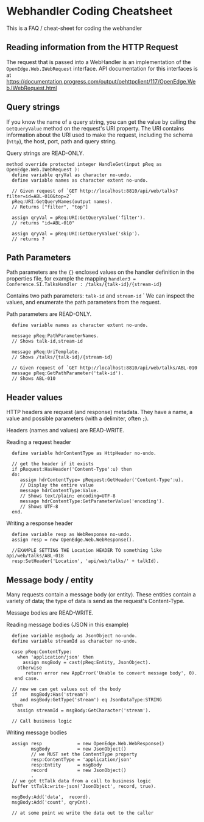 # Webhandler Coding Cheatsheet
This is a FAQ / cheat-sheet for coding the webhandler

## Reading information from the HTTP Request 
The request that is passed into a WebHandler is an implementation of the `OpenEdge.Web.IWebRequest` interface. API documentation for this interfaces is at https://documentation.progress.com/output/oehttpclient/117/OpenEdge.Web.IWebRequest.html 

## Query strings
If you know the name of a query string, you can get the value by calling the `GetQueryValue` method on the request's URI property. The URI contains information about the URI used to make the request, including the schema (`http`), the host, port, path and query string.

Query strings are READ-ONLY.

```
method override protected integer HandleGet(input pReq as OpenEdge.Web.IWebRequest ):
  define variable qryVal as character no-undo.
  define variable names as character extent no-undo.

  // Given request of `GET http://localhost:8810/api/web/talks?filter=id=ABL-010&top=2`
  pReq:URI:GetQueryNames(output names).
  // Returns ["filter", "top"]
  
  assign qryVal = pReq:URI:GetQueryValue('filter').
  // returns "id=ABL-010"
  
  assign qryVal = pReq:URI:GetQueryValue('skip').
  // returns ?
```

## Path Parameters
Path parameters are the `{}` enclosed values on the handler definition in the properties file, for example the mapping
`handler3 = Conference.SI.TalksHandler : /talks/{talk-id}/{stream-id}`

Contains two path parameters: `talk-id` and `stream-id`
`
We can inspect the values, and enumerate the path parameters from the request.

Path parameters are READ-ONLY.

```
  define variable names as character extent no-undo.

  message pReq:PathParameterNames.
  // Shows talk-id,stream-id

  message pReq:UriTemplate.
  // Shows /talks/{talk-id}/{stream-id} 

  // Given request of `GET http://localhost:8810/api/web/talks/ABL-010 
  message pReq:GetPathParameter('talk-id').
  // Shows ABL-010 

```


## Header values
HTTP headers are request (and response) metadata.  They have a name, a value and possible parameters (with a delimiter, often `;`).

Headers (names and values) are READ-WRITE.

Reading a request header
```
  define variable hdrContentType as HttpHeader no-undo.
   
  // get the header if it exists
  if pRequest:HasHeader('Content-Type':u) then
  do:
     assign hdrContentType= pRequest:GetHeader('Content-Type':u).
     // Display the entire value
     message hdrContentType:Value.
     // Shows text/plain; encoding=UTF-8
     message hdrContentType:GetParameterValue('encoding').
     // Shows UTF-8
  end.
```

Writing a response header
```
  define variable resp as WebResponse no-undo.
  assign resp = new OpenEdge.Web.WebResponse().
  
  //EXAMPLE SETTING THE Location HEADER TO something like api/web/talks/ABL-018
  resp:SetHeader('Location', 'api/web/talks/' + talkId).

```


## Message body / entity
Many requests contain a message body (or entity). These entities contain a variety of data; the type of data is send as the request's Content-Type.

Message bodies are READ-WRITE.

Reading message bodies (JSON in this example)
```
  define variable msgbody as JsonObject no-undo.
  define variable streamId as character no-undo.
  
  case pReq:ContentType:
    when 'application/json' then
      assign msgBody = cast(pReq:Entity, JsonObject).
    otherwise
       return error new AppError('Unable to convert message body', 0).
   end case.
  
  // now we can get values out of the body
  if     msgBody:Has('stream')
     and msgBody:GetType('stream') eq JsonDataType:STRING
  then
    assign streamId = msgBody:GetCharacter('stream').
  
  // Call business logic
```

Writing message bodies
```
  assign resp             = new OpenEdge.Web.WebResponse()
         msgBody          = new JsonObject()
         // we MUST set the ContentType property
         resp:ContentType = 'application/json'
         resp:Entity      = msgBody
         record           = new JsonObject()
         .
  // we got ttTalk data from a call to business logic
  buffer ttTalk:write-json('JsonObject', record, true).
  
  msgBody:Add('data',  record).
  msgBody:Add('count', qryCnt).
  
  // at some point we write the data out to the caller
```
